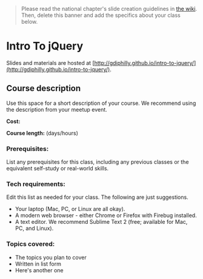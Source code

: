 > Please read the national chapter's slide creation guidelines in [the wiki](https://github.com/girldevelopit/gdi-slides-template/wiki). Then, delete this banner and add the specifics about your class below.

# Intro To jQuery

Slides and materials are hosted at [http://gdiphilly.github.io/intro-to-jquery/](http://gdiphilly.github.io/intro-to-jquery/).

## Course description

Use this space for a short description of your course. We recommend using the description from your meetup event.

**Cost:** 

**Course length:** (days/hours) 

### Prerequisites:

List any prerequisites for this class, including any previous classes or the equivalent self-study or real-world skills.


### Tech requirements:

Edit this list as needed for your class. The following are just suggestions.

 - Your laptop (Mac, PC, or Linux are all okay).
 - A modern web browser - either Chrome or Firefox with Firebug installed.
 - A text editor. We recommend Sublime Text 2 (free; available for Mac, PC, and Linux).


### Topics covered:

 - The topics you plan to cover
 - Written in list form
 - Here's another one

